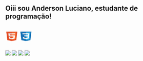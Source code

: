 
## Oiii sou Anderson Luciano, estudante de programação!


<div style="display: inline_block"><br>
 
  <img align="center" alt="ander-HTML" height="30" width="40" src="https://raw.githubusercontent.com/devicons/devicon/master/icons/html5/html5-original.svg">
  <img align="center" alt="ander-CSS" height="30" width="40" src="https://raw.githubusercontent.com/devicons/devicon/master/icons/css3/css3-original.svg">
  
</div>
  
  ##
 
<div> 
  
  <a href="[https://instagram.com/rafaballerini](https://www.instagram.com/ander_luciano/)" target="_blank"><img src="https://img.shields.io/badge/-Instagram-%23E4405F?style=for-the-badge&logo=instagram&logoColor=white" target="_blank"></a>
  <a href="https://www.linkedin.com/in/rafaella-ballerini-45875016a" target="_blank"><img src="https://img.shields.io/badge/-LinkedIn-%230077B5?style=for-the-badge&logo=linkedin&logoColor=white" target="_blank"></a> 
  <a href="https://discord.com/channels/@me" target="_blank"><img src="https://img.shields.io/badge/Discord-7289DA?style=for-the-badge&logo=discord&logoColor=white" target="_blank"></a> 
  <a href = "mailto:andersonlucianolemos@outlook.com"><img src="https://img.shields.io/badge/Microsoft_Outlook-0078D4?style=for-the-badge&logo=microsoft-outlook&logoColor=white" target="_blank"></a>
   
</div>
